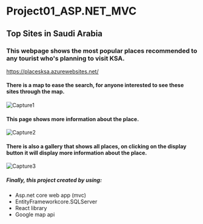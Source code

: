 # Project01_ASP.NET_MVC

## Top Sites in  Saudi Arabia 
### This webpage shows the most popular places recommended to any tourist who's planning to visit KSA. 
https://placesksa.azurewebsites.net/


#### There is a map to ease the search, for anyone interested to see these sites through the map.
![Capture1](https://user-images.githubusercontent.com/82495629/120091996-8c2bf900-c118-11eb-802a-45e1bd602741.PNG)


#### This page shows more information about the place. 
![Capture2](https://user-images.githubusercontent.com/82495629/120092034-c85f5980-c118-11eb-9719-b500503aabc3.PNG)


#### There is also a gallery that shows all places, on clicking on the display button it will display more information about the place. 
![Capture3](https://user-images.githubusercontent.com/82495629/120092278-6273d180-c11a-11eb-8c2c-289b7ba6cbac.PNG)

##### Finally, this project created by using:
* Asp.net core web app (mvc) 
* EntityFrameworkcore.SQLServer
* React  library
* Google map api 





